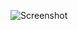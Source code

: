 ![Screenshot](https://raw.githubusercontent.com/Cryakl/Ultimate-RAT-Collection/refs/heads/main/PoisonX/PX8.1/Screenshot.png)
